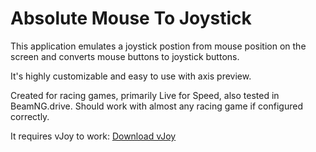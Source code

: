 # Absolute Mouse To Joystick

This application emulates a joystick postion from mouse position on the screen and converts mouse buttons to joystick buttons.

It's highly customizable and easy to use with axis preview.

Created for racing games, primarily Live for Speed, also tested in BeamNG.drive. Should work with almost any racing game if configured correctly.

It requires vJoy to work: [Download vJoy](http://vjoystick.sourceforge.net/site/index.php/download-a-install/download)
